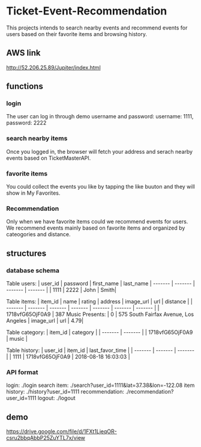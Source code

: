 # Ticket-Event-Recommendation
This projects intends to search nearby events and recommend events for users based on their favorite items and browsing history.
## AWS link
http://52.206.25.89/Jupiter/index.html
## functions
### login
The user can log in through demo username and password:
username: 1111,
password: 2222
### search nearby items
Once you logged in, the browser will fetch your address and serach nearby events based on TicketMasterAPI. 
### favorite items
You could collect the events you like by tapping the like buuton and they will show in My Favorites.
### Recommendation
Only when we have favorite items could we recommend events for users. We recommend events mainly based on favorite items and organized by cateogories and distance.
## structures
### database schema
Table users:
| user_id | password | first_name | last_name
| ------- | ------- | ------- | ------- |
| 1111 | 2222 | John | Smith|

Table items:
| item_id | name | rating | address | image_url | url | distance |
| ------- | ------- | ------- | ------- | ------- | ------- | ------- |
| 1718vfG65OjF0A9 | 387 Music Presents: | 0 | 575 South Fairfax Avenue, Los Angeles | image_url | url | 4.79|

Table category:
| item_id | category | 
| ------- | ------- |
| 1718vfG65OjF0A9 | music |

Table history:
| user_id | item_id | last_favor_time |
| ------- | ------- | ------- |
| 1111 | 1718vfG65OjF0A9 | 2018-08-18 16:03:03 |
### API format
login: ./login
search item: ./search?user_id=1111&lat=37.38&lon=-122.08
item history: ./history?user_id=1111
recommendation: ./recommendation?user_id=1111
logout: ./logout
## demo
https://drive.google.com/file/d/1FXt1LjeqOR-csru2bbqAbbP25ZuYTL7x/view